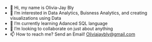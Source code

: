 - 👋 Hi, my name is Olivia-Jay Bly
- 👀 I’m interested in Data Analytics, Buisness Analytics, and creating visualizations using Data 
- 🌱 I’m currently learning Adanced SQL language
- 💞️ I’m looking to collaborate on just about anything
- 📫 How to reach me? Send an Email! Oliviajaybly@gmail.com

<!---
OliviaJay/OliviaJay is a ✨ special ✨ repository because its `README.md` (this file) appears on your GitHub profile.
You can click the Preview link to take a look at your changes.
--->
